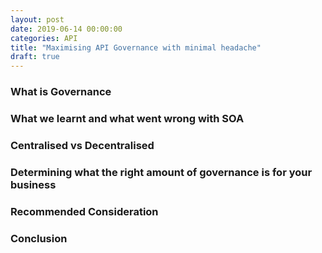 ```yaml
---
layout: post
date: 2019-06-14 00:00:00
categories: API
title: "Maximising API Governance with minimal headache"
draft: true
---
```



### What is Governance

### What we learnt and what went wrong with SOA

### Centralised vs Decentralised

### Determining what the right amount of governance is for your business

### Recommended Consideration

### Conclusion
